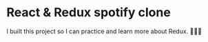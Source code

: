 # React & Redux spotify clone

I built this project so I can practice and learn more about Redux. 👨🏻‍💻
